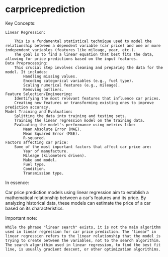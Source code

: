 # carpriceprediction
Key Concepts:

    Linear Regression:

        This is a fundamental statistical technique used to model the relationship between a dependent variable (car price) and one or more independent variables (features like mileage, year, etc.).
        The goal is to find a linear equation that best fits the data, allowing for price predictions based on the input features.
    Data Preprocessing:
        This crucial step involves cleaning and preparing the data for the model. It includes:
            Handling missing values.
            Encoding categorical variables (e.g., fuel type).
            Scaling numerical features (e.g., mileage).
            Removing outliers.
    Feature Selection/Engineering:
        Identifying the most relevant features that influence car prices.
        Creating new features or transforming existing ones to improve prediction accuracy.
    Model Training and Evaluation:
        Splitting the data into training and testing sets.
        Training the linear regression model on the training data.
        Evaluating the model's performance using metrics like:
            Mean Absolute Error (MAE).
            Mean Squared Error (MSE).
            R-squared.
    Factors affecting car price:
        Some of the most important factors that affect car price are:
            Year of manufacture.
            Mileage (kilometers driven).
            Make and model.
            Fuel type.
            Condition.
            Transmission type.

In essence:

Car price prediction models using linear regression aim to establish a mathematical relationship between a car's features and its price. By analyzing historical data, these models can estimate the price of a car based on its characteristics.

Important note:

    While the phrase "linear search" exists, it is not the main algorithm used in linear regression for car price prediction. The "linear" in linear regression refers to the linear relationship that the model is trying to create between the variables, not to the search algorithim.
    The search algorithim used in linear regression, to find the best fit line, is usually gradient descent, or other optimization algorithims.
